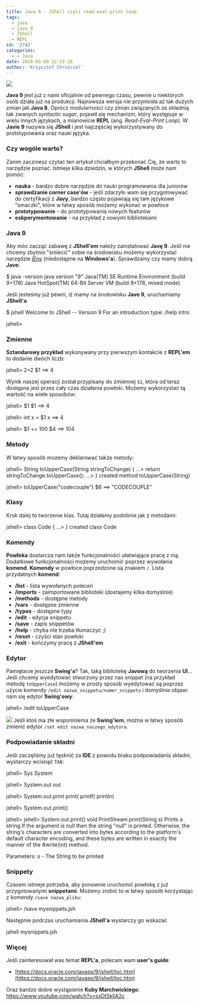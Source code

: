```yaml
---
title: Java 9 - JShell czyli read-eval-print loop
tags:
  - java
  - java 9
  - JShell
  - REPL
id: '2742'
categories:
  - - Java
date: 2018-03-09 12:13:28
author: 'Krzysztof Chruściel'
---
```


![](http://codecouple.pl/wp-content/uploads/2017/02/java-logo.png)

**Java 9** jest już z nami oficjalnie od pewnego czasu, pewnie u niektórych osób działa już na produkcji. Najnowsza wersja nie przyniosła aż tak dużych zmian jak **Java 8**. Oprócz modularności czy zmian związanych ze składnią tak zwanych _syntactic sugar_, pojawił się mechanizm, który występuje w wielu innych językach, a mianowicie **REPL** (ang. _Read-Eval-Print Loop_). W **Javie 9** nazywa się **JShell** i jest najczęściej wykorzystywany do prototypowania oraz nauki języka.
<!-- more -->
### Czy wogóle warto?

Zanim zaczniesz czytać ten artykuł chciałbym przekonać Cię, że warto to narzędzie poznać. Istnieje kilka dziedzin, w których **JShell** może nam pomóc:

*   **nauka** - bardzo dobre narzędzie do nauki programowania dla juniorów
*   **sprawdzanie corner case'ów** - jeśli zdarzyło wam się przygotowywać do certyfikacji z **Javy**, bardzo często pojawiają się tam językowe "smaczki", które w łatwy sposób możemy wykonać w powłoce
*   **prototypowanie** - do prototypowania nowych featurów
*   **eskperymentowanie** - na przykład z nowymi bibliotekami

### Java 9

Aby móc zacząć zabawę z **JShell'em** należy zainstalować **Javę 9**. Jeśli nie chcemy zbytnio "śmiecić" sobie na środowisku możemy wykorzystać narzędzie [jEnv](http://www.jenv.be/) (niedostępne na **Windows'a**). Sprawdzamy czy mamy dobrą **Jave**:

$ java -version
java version "9"
Java(TM) SE Runtime Environment (build 9+178)
Java HotSpot(TM) 64-Bit Server VM (build 9+178, mixed mode)

Jeśli jesteśmy już pewni, iż mamy na środowisku **Jave 9**, uruchamiamy **JShell'a**:

$ jshell
 Welcome to JShell -- Version 9
 For an introduction type: /help intro

jshell>

### Zmienne

**Sztandarowy przykład** wykonywany przy pierwszym kontakcie z **REPL'em** to dodanie dwóch liczb:

jshell> 2+2
$1 ==> 4

Wynik naszej operacji został przypisany do zmiennej `$1`, która od teraz dostępna jest przez cały czas działania powłoki. Możemy wykorzystać tą wartość na wiele sposobów:

jshell> $1
$1 ==> 4

jshell> int x = $1
x ==> 4

jshell> $1 += 100
$4 ==> 104

### Metody

W łatwy sposób możemy deklarować także metody:

jshell> String toUpperCase(String stringToChange) {
...> return stringToChange.toUpperCase();
...> }
 created method toUpperCase(String)

jshell> toUpperCase("codecouple")
$6 ==> "CODECOUPLE"

### Klasy

Krok dalej to tworzenie klas. Tutaj działamy podobnie jak z metodami:

jshell> class Code {
...> }
 created class Code

### Komendy

**Powłoka** dostarcza nam także funkcjonalności ułatwiające pracę z nią. Dodatkowe funkcjonalności możemy uruchomić poprzez wywołania **komend**. **Komendy** w powłoce poprzedzone są znakiem `/`. Lista przydatnych **komend**:

*   **/list** - lista wywołanych poleceń
*   **/imports** - zaimportowane biblioteki (dostajemy kilka domyślnie)
*   **/methods** - dostępne metody
*   **/vars** - dostępne zmienne
*   **/types** - dostępne typy
*   **/edit** - edycja snippetu
*   **/save** - zapis snippetów
*   **/help** - chyba nie trzeba tłumaczyć ;)
*   **/reset** - czyści stan powłoki
*   **/exit** - kończymy pracę z **JShell'em**

### Edytor

Pamiętacie jeszcze **Swing'a**? Tak, taką bibliotekę **Javową** do tworzenia **UI**... Jeśli chcemy wyedytować stworzony przez nas snippet (na przykład metodę `toUpperCase`) możemy w prosty sposób wyedytować są poprzez użycie komendy `/edit nazwa_snippetu/numer_snippetu` i domyślnie objawi nam się edytor **Swing'owy**:

jshell> /edit toUpperCase

![](http://codecouple.pl/wp-content/uploads/2018/02/jshellEditor.png) Jeśli ktoś ma złe wspomnienia ze **Swing'iem**, można w łatwy sposób zmienić edytor `/set edit nazwa_naszego_edytora`.

### Podpowiadanie składni

Jeśli zaczęliśmy już tęsknić za **IDE** z powodu braku podpowiadania składni, wystarczy wcisnąć `TAB`:

jshell> Sys
System

jshell> System.out
out

jshell> System.out.print
print(     printf(    println(

jshell> System.out.print()

jshell> jshell> System.out.print()
void PrintStream.print(String s)
Prints a string.If the argument is null then the string "null" is printed. Otherwise, the
string's characters are converted into bytes according to the platform's default character
encoding, and these bytes are written in exactly the manner of the #write(int) method.

Parameters:
s - The String to be printed

### Snippety

Czasem istnieje potrzeba, aby ponownie uruchomić powłokę z już przygotowanymi **snippetami**. Możemy zrobić to w łatwy sposób korzystając z komendy `/save nazwa_pliku`:

jshell> /save mysnippets.jsh

Następnie podczas uruchamiania **JShell'a** wystarczy go wskazać

jshell mysnippets.jsh

### Więcej

Jeśli zainteresował was temat **REPL'a**, polecam wam **user's guide**:

*   [https://docs.oracle.com/javase/9/jshell/toc.htm](https://docs.oracle.com/javase/9/jshell/toc.htm)

Oraz bardzo dobre wystąpienie **Kuby Marchwickiego**: https://www.youtube.com/watch?v=sxDt5kliA2c